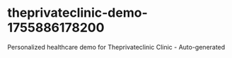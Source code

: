 # theprivateclinic-demo-1755886178200
Personalized healthcare demo for Theprivateclinic Clinic - Auto-generated
